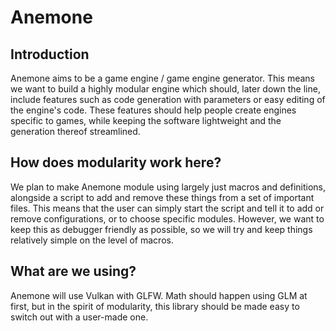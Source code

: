 # Anemone

## Introduction
Anemone aims to be a game engine / game engine generator. This means we want to build a highly modular engine which should, later down the line, include features such as code generation with parameters or easy editing of the engine's code. These features should help people create engines specific to games, while keeping the software lightweight and the generation thereof streamlined.

## How does modularity work here?
We plan to make Anemone module using largely just macros and definitions, alongside a script to add and remove these things from a set of important files. This means that the user can simply start the script and tell it to add or remove configurations, or to choose specific modules. However, we want to keep this as debugger friendly as possible, so we will try and keep things relatively simple on the level of macros.

## What are we using?
Anemone will use Vulkan with GLFW. Math should happen using GLM at first, but in the spirit of modularity, this library should be made easy to switch out with a user-made one.
